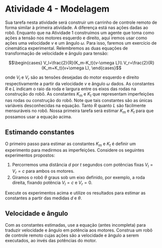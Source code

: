 # Atividade 4 - Modelagem

Sua tarefa nesta atividade será construir um carrinho de controle remoto de forma similar à
primeira atividade. A diferença está nas ações dadas ao robô. Enquanto que na Atividade 1
construímos um agente que toma como ações a tensão nos motores esquerdo e direito, aqui iremos usar
como ações uma velocidade $`v`$ e um ângulo $`\omega`$. Para isso, faremos um exercício de
cinemática experimental. Relembremos as duas equações de transformação de velocidade e ângulo para
tensão:

```math
\begin{cases}
  V_l=\frac{2}{R}(K_m-K_t)(v-\omega L)\\
  V_r=\frac{2}{R}(K_m+K_t)(v+\omega L),
\end{cases}
```

onde $`V_l`$ e $`V_r`$ são as tensões desejadas do motor esquerdo e direito respectivamente a
partir da velocidade $`v`$ e ângulo $`\omega`$ dados. As constantes $`R`$ e $`L`$ indicam o raio da
roda e largura entre os eixos das rodas na construção do robô. As constantes $`K_m`$ e $`K_t`$ que
representam imperfeições nas rodas ou construção do robô. Note que tais constantes são as únicas
variáveis desconhecidas na equação. Tanto $`R`$ quanto $`L`$ são fácilmente mensuráveis no robô.
Nossa primeira tarefa será estimar $`K_m`$ e $`K_t`$ para que possamos usar a equação acima.

## Estimando constantes

O primeiro passo para estimar as constantes $`K_m`$ e $`K_t`$ é definir um experimento para
medirmos as imperfeições. Considere os seguintes experimentos propostos:

1. Percorremos uma distância $`d`$ por $`t`$ segundos com potências fixas $`V_l=V_r=c`$ para ambos
   os motores.
2. Giramos o robô $`\theta`$ graus sob um eixo definido, por exemplo, a roda direita, fixando
   potência $`V_l=c`$ e $`V_r=0`$.

Execute os experimentos acima e utilize os resultados para estimar as constantes a partir das
medidas $`d`$ e $`\theta`$.

## Velocidade e ângulo

Com as constantes estimadas, use a equação (antes incompleta) para traduzir velocidade e ângulo em
potência aos motores. Construa um robô de controle remoto cujas ações são a velocidade e ângulo a
serem executados, ao invés das potências do motor.
